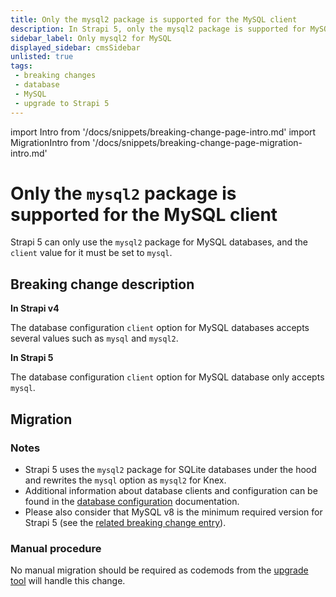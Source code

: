 ```yaml
---
title: Only the mysql2 package is supported for the MySQL client
description: In Strapi 5, only the mysql2 package is supported for MySQL databases.
sidebar_label: Only mysql2 for MySQL 
displayed_sidebar: cmsSidebar
unlisted: true
tags:
 - breaking changes
 - database
 - MySQL
 - upgrade to Strapi 5
---
```


import Intro from '/docs/snippets/breaking-change-page-intro.md'
import MigrationIntro from '/docs/snippets/breaking-change-page-migration-intro.md'

# Only the `mysql2` package is supported for the MySQL client

Strapi 5 can only use the `mysql2` package for MySQL databases, and the `client` value for it must be set to `mysql`.

<Intro />
<BreakingChangeIdCard codemod />

## Breaking change description

<SideBySideContainer>

<SideBySideColumn>

**In Strapi v4**

The database configuration `client` option for MySQL databases accepts several values such as `mysql` and `mysql2`.

</SideBySideColumn>

<SideBySideColumn>

**In Strapi 5**

The database configuration `client` option for MySQL database only accepts `mysql`.

</SideBySideColumn>

</SideBySideContainer>

## Migration

<MigrationIntro />

### Notes

* Strapi 5 uses the `mysql2` package for SQLite databases under the hood and rewrites the `mysql` option as `mysql2` for Knex.
* Additional information about database clients and configuration can be found in the [database configuration](/cms/configurations/database) documentation.
* Please also consider that MySQL v8 is the minimum required version for Strapi 5 (see the [related breaking change entry](/cms/migration/v4-to-v5/breaking-changes/mysql5-unsupported)).

### Manual procedure

No manual migration should be required as codemods from the [upgrade tool](/cms/upgrade-tool) will handle this change.
